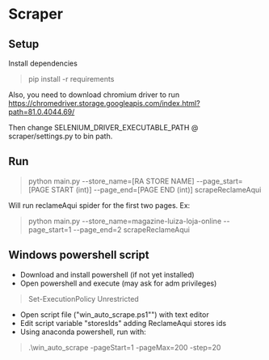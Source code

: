 # Scraper

## Setup

Install dependencies
> pip install -r requirements

Also, you need to download chromium driver to run
https://chromedriver.storage.googleapis.com/index.html?path=81.0.4044.69/

Then change SELENIUM_DRIVER_EXECUTABLE_PATH @ scraper/settings.py to bin path.

## Run

> python main.py --store_name=[RA STORE NAME] --page_start=[PAGE START (int)] --page_end=[PAGE END (int)] scrapeReclameAqui

Will run reclameAqui spider for the first two pages.
Ex:
> python main.py --store_name=magazine-luiza-loja-online --page_start=1 --page_end=2 scrapeReclameAqui


## Windows powershell script
* Download and install powershell (if not yet installed)
* Open powershell and execute (may ask for adm privileges)
> Set-ExecutionPolicy Unrestricted
* Open script file ("win_auto_scrape.ps1"") with text editor
* Edit script variable "storesIds" adding ReclameAqui stores ids
* Using anaconda powershell, run with:

> .\win_auto_scrape -pageStart=1 -pageMax=200 -step=20


